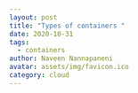 ```yaml
---
layout: post
title: "Types of containers "
date: 2020-10-31
tags:
  - containers
author: Naveen Nannapaneni
avatar: assets/img/favicon.ico
category: cloud
---
```



